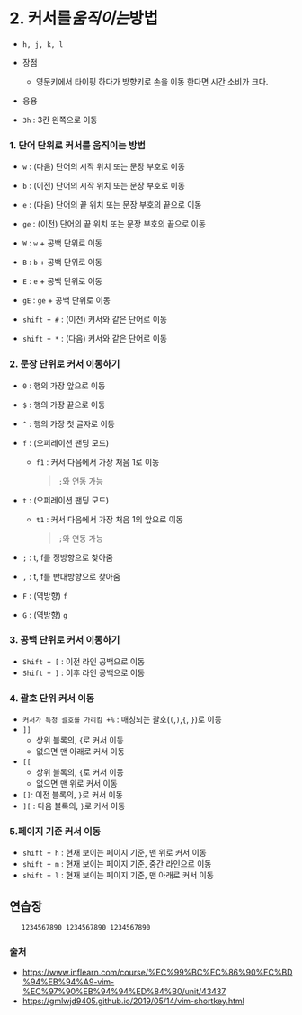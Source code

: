 # 2. 커서를*움직이는*방법 

- `h, j, k, l`
- 장점

  - 영문키에서 타이핑 하다가 방향키로 손을 이동 한다면 시간 소비가 크다.

- 응용
- `3h` : 3칸 왼쪽으로 이동

### 1. 단어 단위로 커서를 움직이는 방법 

- `w` : (다음) 단어의 시작 위치 또는 문장 부호로 이동
- `b` : (이전) 단어의 시작 위치 또는 문장 부호로 이동
- `e` : (다음) 단어의 끝 위치 또는 문장 부호의 끝으로 이동
- `ge` : (이전) 단어의 끝 위치 또는 문장 부호의 끝으로 이동

- `W` : `w` + 공백 단위로 이동
- `B` : `b` + 공백 단위로 이동
- `E` : `e` + 공백 단위로 이동
- `gE` : `ge` + 공백 단위로 이동

- `shift + #` : (이전) 커서와 같은 단어로 이동
- `shift + *` : (다음) 커서와 같은 단어로 이동

### 2. 문장 단위로 커서 이동하기

- `0` : 행의 가장 앞으로 이동
- `$` : 행의 가장 끝으로 이동
- `^` : 행의 가장 첫 글자로 이동
- `f` : (오퍼레이션 팬딩 모드)

  - `f1` : 커서 다음에서 가장 처음 1로 이동
    > `;`와 연동 가능

- `t` : (오퍼레이션 팬딩 모드)
  - `t1` : 커서 다음에서 가장 처음 1의 앞으로 이동
    > `;`와 연동 가능
- `;` : t, f를 정방향으로 찾아줌
- `,` : t, f를 반대방향으로 찾아줌

- `F` : (역방향) `f`
- `G` : (역방향) `g`

### 3. 공백 단위로 커서 이동하기

- `Shift + [` : 이전 라인 공백으로 이동
- `Shift + ]` : 이후 라인 공백으로 이동

### 4. 괄호 단위 커서 이동

- `커서가 특정 괄호를 가리킴 +%` : 매칭되는 괄호(`(`,`)`,`{`, `}`)로 이동
- `]]`
  - 상위 블록의, `{`로 커서 이동
  - 없으면 맨 아래로 커서 이동
- `[[`
  - 상위 블록의, `{`로 커서 이동
  - 없으면 맨 위로 커서 이동
- `[]`: 이전 블록의, `}`로 커서 이동
- `][` : 다음 블록의, `}`로 커서 이동

### 5.페이지 기준 커서 이동

- `shift + h` : 현재 보이는 페이지 기준, 맨 위로 커서 이동
- `shift + m` : 현재 보이는 페이지 기준, 중간 라인으로 이동
- `shift + l` : 현재 보이는 페이지 기준, 맨 아래로 커서 이동

## 연습장

```
   1234567890 1234567890 1234567890
```

### 출처

- <https://www.inflearn.com/course/%EC%99%BC%EC%86%90%EC%BD%94%EB%94%A9-vim-%EC%97%90%EB%94%94%ED%84%B0/unit/43437>
- <https://gmlwjd9405.github.io/2019/05/14/vim-shortkey.html>
